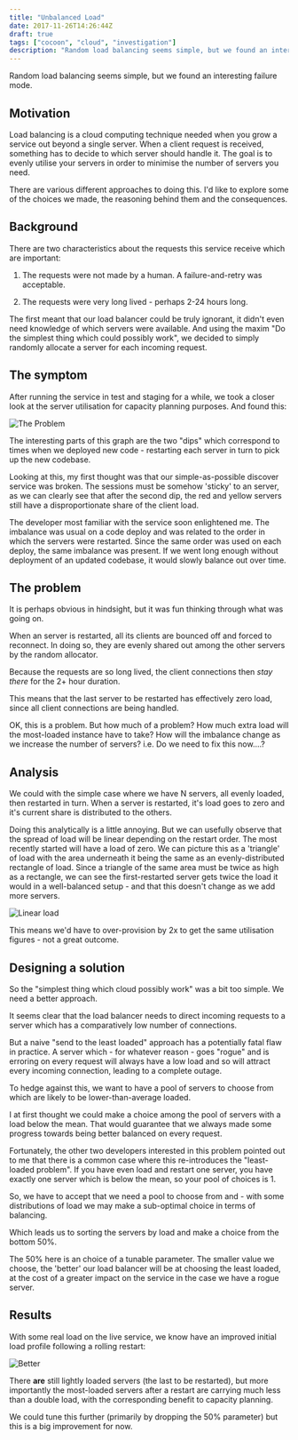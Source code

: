 ```yaml
---
title: "Unbalanced Load"
date: 2017-11-26T14:26:44Z
draft: true
tags: ["cocoon", "cloud", "investigation"]
description: "Random load balancing seems simple, but we found an interesting failure mode."
---
```


Random load balancing seems simple, but we found an interesting failure mode.

## Motivation

Load balancing is a cloud computing technique needed when you grow a service
out beyond a single server. When a client request is received, something has
to decide to which server should handle it. The goal is to evenly utilise your
servers in order to minimise the number of servers you need.

There are various different approaches to doing this. I'd like to explore some
of the choices we made, the reasoning behind them and the consequences.

## Background

There are two characteristics about the requests this service receive which
are important:

1) The requests were not made by a human. A failure-and-retry was acceptable.

2) The requests were very long lived - perhaps 2-24 hours long.

The first meant that our load balancer could be truly ignorant, it didn't even
need knowledge of which servers were available. And using the maxim "Do the
simplest thing which could possibly work", we decided to simply randomly
allocate a server for each incoming request.

## The symptom

After running the service in test and staging for a while, we took a closer
look at the server utilisation for capacity planning purposes. And found this:

![The Problem](/img/load-balancing-problem.png)

The interesting parts of this graph are the two "dips" which correspond to
times when we deployed new code - restarting each server in turn to pick up
the new codebase.

Looking at this, my first thought was that our simple-as-possible discover
service was broken. The sessions must be somehow 'sticky' to an server, as
we can clearly see that after the second dip, the red and yellow servers still
have a disproportionate share of the client load.

The developer most familiar with the service soon enlightened me. The
imbalance was usual on a code deploy and was related to the order in which the
servers were restarted. Since the same order was used on each deploy, the
same imbalance was present. If we went long enough without deployment of an
updated codebase, it would slowly balance out over time.

## The problem

It is perhaps obvious in hindsight, but it was fun thinking through what was going on.

When an server is restarted, all its clients are bounced off and forced to
reconnect. In doing so, they are evenly shared out among the other servers
by the random allocator.

Because the requests are so long lived, the client connections then *stay
there* for the 2+ hour duration.

This means that the last server to be restarted has effectively zero load,
since all client connections are being handled.

OK, this is a problem. But how much of a problem? How much extra load will the
most-loaded instance have to take? How will the imbalance change as we
increase the number of servers? i.e. Do we need to fix this now....?

## Analysis

We could with the simple case where we have N servers, all evenly loaded, then
restarted in turn. When a server is restarted, it's load goes to zero and it's
current share is distributed to the others. 

Doing this analytically is a little annoying. But we can usefully observe that
the spread of load will be linear depending on the restart order. The most
recently started will have a load of zero. We can picture this as a 'triangle'
of load with the area underneath it being the same as an evenly-distributed
rectangle of load. Since a triangle of the same area must be twice as high
as a rectangle, we can see the first-restarted server gets twice the load it
would in a well-balanced setup - and that this doesn't change as we add more
servers.

![Linear load](/img/unbalanced-linear.png)

This means we'd have to over-provision by 2x to get the same utilisation
figures - not a great outcome.

## Designing a solution

So the "simplest thing which cloud possibly work" was a bit too simple. We
need a better approach.

It seems clear that the load balancer needs to direct incoming requests to a
server which has a comparatively low number of connections.

But a naive "send to the least loaded" approach has a potentially fatal flaw
in practice. A server which - for whatever reason - goes "rogue" and is
erroring on every request will always have a low load and so will attract
every incoming connection, leading to a complete outage.

To hedge against this, we want to have a pool of servers to choose from which
are likely to be lower-than-average loaded.

I at first thought we could make a choice among the pool of servers with a
load below the mean. That would guarantee that we always made some progress
towards being better balanced on every request.

Fortunately, the other two developers interested in this problem pointed out
to me that there is a common case where this re-introduces the "least-loaded
problem". If you have even load and restart one server, you have exactly one
server which is below the mean, so your pool of choices is 1.

So, we have to accept that we need a pool to choose from and - with some
distributions of load we may make a sub-optimal choice in terms of balancing.

Which leads us to sorting the servers by load and make a choice from the bottom 50%.

The 50% here is an choice of a tunable parameter. The smaller value we choose,
the 'better' our load balancer will be at choosing the least loaded, at the
cost of a greater impact on the service in the case we have a rogue server.

## Results

With some real load on the live service, we know have an improved initial load
profile following a rolling restart:

![Better](/img/better.png)

There **are** still lightly loaded servers (the last to be restarted), but
more importantly the most-loaded servers after a restart are carrying much
less than a double load, with the corresponding benefit to capacity planning.

We could tune this further (primarily by dropping the 50% parameter) but this
is a big improvement for now.
